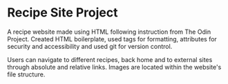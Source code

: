 # Recipe Site Project

A recipe website made using HTML following instruction from The Odin Project. Created HTML boilerplate, used tags for formatting, attributes for security and accessibility and used git for version control.

Users can navigate to different recipes, back home and to external sites through absolute and relative links. Images are located within the website's file structure.